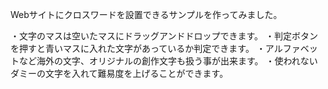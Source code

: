 Webサイトにクロスワードを設置できるサンプルを作ってみました。

・文字のマスは空いたマスにドラッグアンドドロップできます。
・判定ボタンを押すと青いマスに入れた文字があっているか判定できます。
・アルファベットなど海外の文字、オリジナルの創作文字も扱う事が出来ます。
・使われないダミーの文字を入れて難易度を上げることができます。
